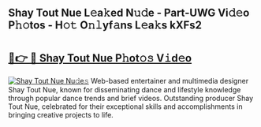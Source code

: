 ## Shay Tout Nue L𝚎a𝚔ed N𝚞𝚍e - Part-UWG Vi𝚍𝚎o P𝚑𝚘tos - H𝚘𝚝 O𝚗𝚕yf𝚊ns L𝚎a𝚔s kXFs2

# <h2><a href="http://kfcmp0r.oniu.top/?m=Shay+Tout+Nue">🔗👉 🔴 Shay Tout Nue P𝚑ot𝚘𝚜 V𝚒d𝚎o</a></h2>

[![Shay Tout Nue Nu𝚍e𝚜](https://i.imgur.com/0qMVB7G.gif)](http://kfcmp0r.oniu.top/?m=Shay+Tout+Nue)
Web-based entertainer and multimedia designer Shay Tout Nue, known for disseminating dance and lifestyle knowledge through popular dance trends and brief videos. Outstanding producer Shay Tout Nue, celebrated for their exceptional skills and accomplishments in bringing creative projects to life.  
